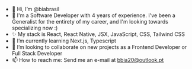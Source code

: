 - 👋 Hi, I’m @biabrasil
- 👀 I'm a Software Developer with 4 years of experience. I've been a Generalist for the entirety of my career, and I'm looking towards specializing now :)
- ✨ My stack is React, React Native, JSX, JavaScript, CSS, Tailwind CSS
- 🌱 I’m currently learning Next.js, Typescript
- 💞️ I’m looking to collaborate on new projects as a Frontend Developer or Full Stack Developer
- 📫 How to reach me: Send me an e-mail at bbia20@outlook.pt

<!---
biabrasil/biabrasil is a ✨ special ✨ repository because its `README.md` (this file) appears on your GitHub profile.
You can click the Preview link to take a look at your changes.
--->
